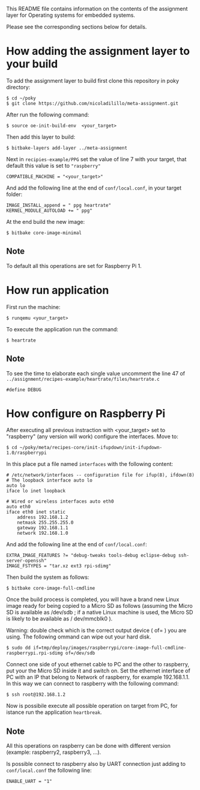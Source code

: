 This README file contains information on the contents of the assignment layer for Operating systems for embedded systems.

Please see the corresponding sections below for details.

# How adding the assignment layer to your build

To add the assignment layer to build first clone this repository in poky directory:

```
$ cd ~/poky
$ git clone https://github.com/nicoladilillo/meta-assignment.git
```

After run the following command:
```
$ source oe-init-build-env  <your_target>
```

Then add this layer to build:
```
$ bitbake-layers add-layer ../meta-assignment
```

Next in ``recipies-example/PPG`` set the value of line 7 with your target, that default this value is set to ``"raspberry"``
```
COMPATIBLE_MACHINE = "<your_target>"
```

And add the following line at the end of ``conf/local.conf``, in your target folder:
```
IMAGE_INSTALL_append = " ppg heartrate"
KERNEL_MODULE_AUTOLOAD += " ppg"
```

At the end build the new image:
```
$ bitbake core-image-minimal
```

## Note

To default all this operations are set for Raspberry Pi 1.


# How run application
First run the machine:
```
$ runqemu <your_target>
```

To execute the application run the command:
```
$ heartrate
```

## Note

To see the time to elaborate each single value uncomment the line 47 of ``../assignment/recipes-example/heartrate/files/heartrate.c``
```
#define DEBUG
```

# How configure on Raspberry Pi

After executing all previous instraction with <your_target> set to "raspberry" (any version will work) configure the interfaces. Move to:
```
$ cd ~/poky/meta/recipes-core/init-ifupdown/init-ifupdown-1.0/raspberrypi
```

In this place put a file named ``interfaces`` with the following content:
```
# /etc/network/interfaces -- configuration file for ifup(8), ifdown(8)
# The loopback interface auto lo
auto lo
iface lo inet loopback

# Wired or wireless interfaces auto eth0
auto eth0
iface eth0 inet static
	address 192.168.1.2
	netmask 255.255.255.0
	gateway 192.168.1.1
	network 192.168.1.0
```

And add the following line at the end of ``conf/local.conf``:
```
EXTRA_IMAGE_FEATURES ?= "debug-tweaks tools-debug eclipse-debug ssh-server-openssh"
IMAGE_FSTYPES = "tar.xz ext3 rpi-sdimg"
```

Then build the system as follows:
```
$ bitbake core-image-full-cmdline
```

Once the build process is completed, you will have a brand new Linux image ready for being copied to a Micro SD as
follows (assuming the Micro SD is available as /dev/sdb ; if a native Linux machine is used, the Micro SD is likely to
be available as / dev/mmcblk0 ).

Warning: double check which is the correct output device ( of=<output device> ) you are using. The following ommand can wipe out your hard disk.
```
$ sudo dd if=tmp/deploy/images/raspberrypi/core-image-full-cmdline-raspberrypi.rpi-sdimg of=/dev/sdb
```

Connect one side of yout ethernet cable to PC and the other to raspberry, put your the Micro SD inside it and switch on. Set the ethernet interface of PC with an IP that belong to Network of raspberry, for example 192.168.1.1. In this way we can connect to raspberry with the following command:
```
$ ssh root@192.168.1.2
```

Now is possibile execute all possible operation on target from PC, for istance run the application ``heartbreak``.

## Note

All this operations on raspberry can be done with different version (example: raspberry2, raspberry3, ...).

Is possible connect to raspberry also by UART connection just adding to ``conf/local.conf`` the following line:
```
ENABLE_UART = "1"
```